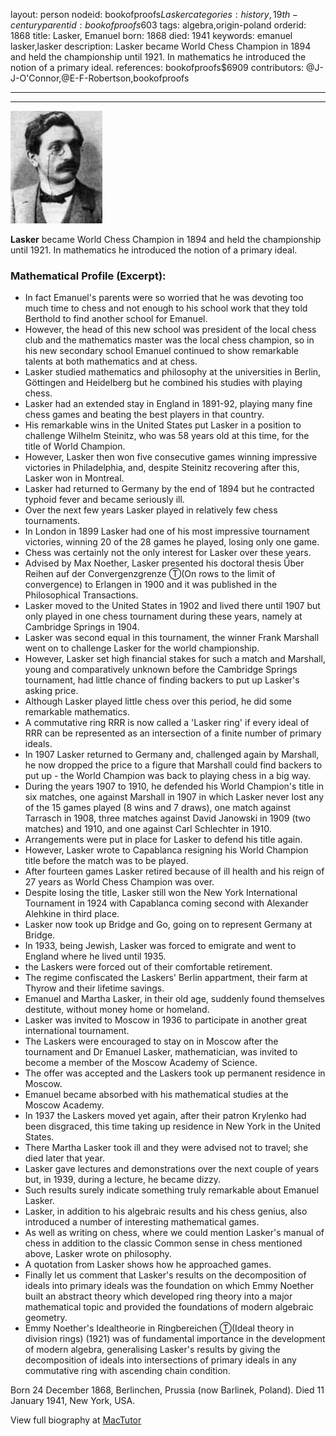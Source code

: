layout: person
nodeid: bookofproofs$Lasker
categories: history,19th-century
parentid: bookofproofs$603
tags: algebra,origin-poland
orderid: 1868
title: Lasker, Emanuel
born: 1868
died: 1941
keywords: emanuel lasker,lasker
description: Lasker became World Chess Champion in 1894 and held the championship until 1921. In mathematics he introduced the notion of a primary ideal.
references: bookofproofs$6909
contributors: @J-J-O'Connor,@E-F-Robertson,bookofproofs

---



---

![Lasker.jpg](https://github.com/bookofproofs/bookofproofs.github.io/blob/main/_sources/_assets/images/portraits/Lasker.jpg?raw=true)

**Lasker** became World Chess Champion in 1894 and held the championship until 1921. In mathematics he introduced the notion of a primary ideal.

### Mathematical Profile (Excerpt):
* In fact Emanuel's parents were so worried that he was devoting too much time to chess and not enough to his school work that they told Berthold to find another school for Emanuel.
* However, the head of this new school was president of the local chess club and the mathematics master was the local chess champion, so in his new secondary school Emanuel continued to show remarkable talents at both mathematics and at chess.
* Lasker studied mathematics and philosophy at the universities in Berlin, Göttingen and Heidelberg but he combined his studies with playing chess.
* Lasker had an extended stay in England in 1891-92, playing many fine chess games and beating the best players in that country.
* His remarkable wins in the United States put Lasker in a position to challenge Wilhelm Steinitz, who was 58 years old at this time, for the title of World Champion.
* However, Lasker then won five consecutive games winning impressive victories in Philadelphia, and, despite Steinitz recovering after this, Lasker won in Montreal.
* Lasker had returned to Germany by the end of 1894 but he contracted typhoid fever and became seriously ill.
* Over the next few years Lasker played in relatively few chess tournaments.
* In London in 1899 Lasker had one of his most impressive tournament victories, winning 20 of the 28 games he played, losing only one game.
* Chess was certainly not the only interest for Lasker over these years.
* Advised by Max Noether, Lasker presented his doctoral thesis Über Reihen auf der Convergenzgrenze Ⓣ(On rows to the limit of convergence) to Erlangen in 1900 and it was published in the Philosophical Transactions.
* Lasker moved to the United States in 1902 and lived there until 1907 but only played in one chess tournament during these years, namely at Cambridge Springs in 1904.
* Lasker was second equal in this tournament, the winner Frank Marshall went on to challenge Lasker for the world championship.
* However, Lasker set high financial stakes for such a match and Marshall, young and comparatively unknown before the Cambridge Springs tournament, had little chance of finding backers to put up Lasker's asking price.
* Although Lasker played little chess over this period, he did some remarkable mathematics.
* A commutative ring RRR is now called a 'Lasker ring' if every ideal of RRR can be represented as an intersection of a finite number of primary ideals.
* In 1907 Lasker returned to Germany and, challenged again by Marshall, he now dropped the price to a figure that Marshall could find backers to put up - the World Champion was back to playing chess in a big way.
* During the years 1907 to 1910, he defended his World Champion's title in six matches, one against Marshall in 1907 in which Lasker never lost any of the 15 games played (8 wins and 7 draws), one match against Tarrasch in 1908, three matches against David Janowski in 1909 (two matches) and 1910, and one against Carl Schlechter in 1910.
* Arrangements were put in place for Lasker to defend his title again.
* However, Lasker wrote to Capablanca resigning his World Champion title before the match was to be played.
* After fourteen games Lasker retired because of ill health and his reign of 27 years as World Chess Champion was over.
* Despite losing the title, Lasker still won the New York International Tournament in 1924 with Capablanca coming second with Alexander Alehkine in third place.
* Lasker now took up Bridge and Go, going on to represent Germany at Bridge.
* In 1933, being Jewish, Lasker was forced to emigrate and went to England where he lived until 1935.
* the Laskers were forced out of their comfortable retirement.
* The regime confiscated the Laskers' Berlin appartment, their farm at Thyrow and their lifetime savings.
* Emanuel and Martha Lasker, in their old age, suddenly found themselves destitute, without money home or homeland.
* Lasker was invited to Moscow in 1936 to participate in another great international tournament.
* The Laskers were encouraged to stay on in Moscow after the tournament and Dr Emanuel Lasker, mathematician, was invited to become a member of the Moscow Academy of Science.
* The offer was accepted and the Laskers took up permanent residence in Moscow.
* Emanuel became absorbed with his mathematical studies at the Moscow Academy.
* In 1937 the Laskers moved yet again, after their patron Krylenko had been disgraced, this time taking up residence in New York in the United States.
* There Martha Lasker took ill and they were advised not to travel; she died later that year.
* Lasker gave lectures and demonstrations over the next couple of years but, in 1939, during a lecture, he became dizzy.
* Such results surely indicate something truly remarkable about Emanuel Lasker.
* Lasker, in addition to his algebraic results and his chess genius, also introduced a number of interesting mathematical games.
* As well as writing on chess, where we could mention Lasker's manual of chess in addition to the classic Common sense in chess mentioned above, Lasker wrote on philosophy.
* A quotation from Lasker shows how he approached games.
* Finally let us comment that Lasker's results on the decomposition of ideals into primary ideals was the foundation on which Emmy Noether built an abstract theory which developed ring theory into a major mathematical topic and provided the foundations of modern algebraic geometry.
* Emmy Noether's Idealtheorie in Ringbereichen Ⓣ(Ideal theory in division rings) (1921) was of fundamental importance in the development of modern algebra, generalising Lasker's results by giving the decomposition of ideals into intersections of primary ideals in any commutative ring with ascending chain condition.

Born 24 December 1868, Berlinchen, Prussia (now Barlinek, Poland). Died 11 January 1941, New York, USA.

View full biography at [MacTutor](https://mathshistory.st-andrews.ac.uk/Biographies/Lasker/)
